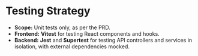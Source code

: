 # Testing Strategy

- **Scope:** Unit tests only, as per the PRD.
- **Frontend:** **Vitest** for testing React components and hooks.
- **Backend:** **Jest** and **Supertest** for testing API controllers and services in isolation, with external dependencies mocked.
